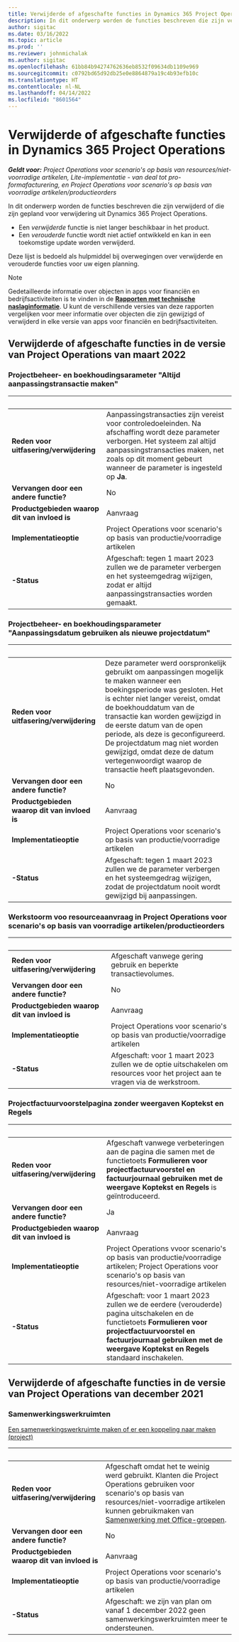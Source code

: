 ```yaml
---
title: Verwijderde of afgeschafte functies in Dynamics 365 Project Operations
description: In dit onderwerp worden de functies beschreven die zijn verwijderd of die zijn gepland voor verwijdering uit Dynamics 365 Project Operations.
author: sigitac
ms.date: 03/16/2022
ms.topic: article
ms.prod: ''
ms.reviewer: johnmichalak
ms.author: sigitac
ms.openlocfilehash: 61bb84b94274762636eb8532f09634db1109e969
ms.sourcegitcommit: c0792bd65d92db25e0e8864879a19c4b93efb10c
ms.translationtype: HT
ms.contentlocale: nl-NL
ms.lasthandoff: 04/14/2022
ms.locfileid: "8601564"
---
```

# <a name="removed-or-deprecated-features-in-dynamics-365-project-operations"></a>Verwijderde of afgeschafte functies in Dynamics 365 Project Operations

_**Geldt voor:** Project Operations voor scenario's op basis van resources/niet-voorradige artikelen, Lite-implementatie - van deal tot pro-formafacturering, en Project Operations voor scenario's op basis van voorradige artikelen/productieorders_

In dit onderwerp worden de functies beschreven die zijn verwijderd of die zijn gepland voor verwijdering uit Dynamics 365 Project Operations.

- Een *verwijderde* functie is niet langer beschikbaar in het product.
- Een *verouderde* functie wordt niet actief ontwikkeld en kan in een toekomstige update worden verwijderd.

Deze lijst is bedoeld als hulpmiddel bij overwegingen over verwijderde en verouderde functies voor uw eigen planning.

> [!NOTE]
> Gedetailleerde informatie over objecten in apps voor financiën en bedrijfsactiviteiten is te vinden in de [**Rapporten met technische naslaginformatie**](/dynamics/s-e/global/axtechrefrep_61). U kunt de verschillende versies van deze rapporten vergelijken voor meer informatie over objecten die zijn gewijzigd of verwijderd in elke versie van apps voor financiën en bedrijfsactiviteiten.

## <a name="features-removed-or-deprecated-in-the-project-operations-march-2022-release"></a>Verwijderde of afgeschafte functies in de versie van Project Operations van maart 2022

### <a name="project-management-and-accounting-always-create-adjustment-transaction-parameter"></a>Projectbeheer- en boekhoudingsarameter "Altijd aanpassingstransactie maken"

| &nbsp; | &nbsp; |
|--------|--------|
| **Reden voor uitfasering/verwijdering** | Aanpassingstransacties zijn vereist voor controledoeleinden. Na afschaffing wordt deze parameter verborgen. Het systeem zal altijd aanpassingstransacties maken, net zoals op dit moment gebeurt wanneer de parameter is ingesteld op **Ja**. |
| **Vervangen door een andere functie?** | No |
| **Productgebieden waarop dit van invloed is** | Aanvraag |
| **Implementatieoptie** | Project Operations voor scenario's op basis van productie/voorradige artikelen |
| **-Status** | Afgeschaft: tegen 1 maart 2023 zullen we de parameter verbergen en het systeemgedrag wijzigen, zodat er altijd aanpassingstransacties worden gemaakt. |

### <a name="project-management-and-accounting-use-adjustment-date-as-new-project-date-parameter"></a>Projectbeheer- en boekhoudingsparameter "Aanpassingsdatum gebruiken als nieuwe projectdatum"

| &nbsp; | &nbsp; |
|--------|--------|
| **Reden voor uitfasering/verwijdering** | Deze parameter werd oorspronkelijk gebruikt om aanpassingen mogelijk te maken wanneer een boekingsperiode was gesloten. Het is echter niet langer vereist, omdat de boekhouddatum van de transactie kan worden gewijzigd in de eerste datum van de open periode, als deze is geconfigureerd. De projectdatum mag niet worden gewijzigd, omdat deze de datum vertegenwoordigt waarop de transactie heeft plaatsgevonden. |
| **Vervangen door een andere functie?** | No |
| **Productgebieden waarop dit van invloed is** | Aanvraag |
| **Implementatieoptie** | Project Operations voor scenario's op basis van productie/voorradige artikelen |
| **-Status** | Afgeschaft: tegen 1 maart 2023 zullen we de parameter verbergen en het systeemgedrag wijzigen, zodat de projectdatum nooit wordt gewijzigd bij aanpassingen. |

### <a name="resource-request-workflow-in-project-operations-for-stockedproduction-based-scenarios"></a>Werkstoorm voo resourceaanvraag in Project Operations voor scenario's op basis van voorradige artikelen/productieorders

| &nbsp; | &nbsp; |
|--------|--------|
| **Reden voor uitfasering/verwijdering** | Afgeschaft vanwege gering gebruik en beperkte transactievolumes. |
| **Vervangen door een andere functie?** | No |
| **Productgebieden waarop dit van invloed is** | Aanvraag |
| **Implementatieoptie** | Project Operations voor scenario's op basis van productie/voorradige artikelen |
| **-Status** | Afgeschaft: voor 1 maart 2023 zullen we de optie uitschakelen om resources voor het project aan te vragen via de werkstroom. |

### <a name="project-invoice-proposal-page-without-header-and-lines-views"></a>Projectfactuurvoorstelpagina zonder weergaven Koptekst en Regels

| &nbsp; | &nbsp; |
|--------|--------|
| **Reden voor uitfasering/verwijdering** | Afgeschaft vanwege verbeteringen aan de pagina die samen met de functietoets **Formulieren voor projectfactuurvoorstel en factuurjournaal gebruiken met de weergave Koptekst en Regels** is geïntroduceerd. |
| **Vervangen door een andere functie?** | Ja |
| **Productgebieden waarop dit van invloed is** | Aanvraag |
| **Implementatieoptie** | Project Operations vvoor scenario's op basis van productie/voorradige artikelen; Project Operations voor scenario's op basis van resources/niet-voorradige artikelen |
| **-Status** | Afgeschaft: voor 1 maart 2023 zullen we de eerdere (verouderde) pagina uitschakelen en de functietoets **Formulieren voor projectfactuurvoorstel en factuurjournaal gebruiken met de weergave Koptekst en Regels** standaard inschakelen. |

## <a name="features-removed-or-deprecated-in-the-project-operations-december-2021-release"></a>Verwijderde of afgeschafte functies in de versie van Project Operations van december 2021

### <a name="collaboration-workspaces"></a>Samenwerkingswerkruimten

[Een samenwerkingswerkruimte maken of er een koppeling naar maken (project)](/dynamicsax-2012/appuser-itpro/create-or-link-to-a-collaboration-workspace-project)

| &nbsp; | &nbsp; |
|--------|--------|
| **Reden voor uitfasering/verwijdering** | Afgeschaft omdat het te weinig werd gebruikt. Klanten die Project Operations gebruiken voor scenario's op basis van resources/niet-voorradige artikelen kunnen gebruikmaken van [Samenwerking met Office-groepen](../project-management/collaboration-groups.md). |
| **Vervangen door een andere functie?** | No |
| **Productgebieden waarop dit van invloed is** | Aanvraag  |
| **Implementatieoptie** | Project Operations voor scenario's op basis van productie/voorradige artikelen |
| **-Status** | Afgeschaft: we zijn van plan om vanaf 1 december 2022 geen samenwerkingswerkruimten meer te ondersteunen. |
